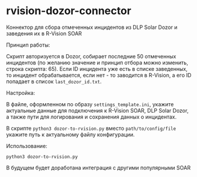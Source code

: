 # rvision-dozor-connector
Коннектор для сбора отмеченных инцидентов из DLP Solar Dozor и заведения их в R-Vision SOAR 

Принцип работы: 

Скрипт авторизуется в Dozor, собирает последние 50 отмеченных инцидентов (по желанию значение и принцип отбора можно изменить, строка скрипта: 65). Если ID инцидента уже есть в списке заведенных, то инцидент обрабатывается, если нет - то заводится в R-Vision, а его ID попадает в список `last_dozor_id.txt`. 

Настройка:

В файле, оформленном по образу `settings_template.ini`, укажите актуальные данные для подключения к R-Vision SOAR, DLP Solar Dozor, а также пути для логирования и сохранения данных о инцидентах.

В скрипте `python3 dozor-to-rvision.py` вместо `path/to/config/file` укажите путь к актуальному файлу конфигурации.

Использование:

```shell 
python3 dozor-to-rvision.py
```

В будущем будет доработана интеграция с другими популярными SOAR
